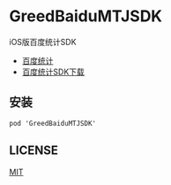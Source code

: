 # GreedBaiduMTJSDK

iOS版百度统计SDK

* [百度统计](http://mtj.baidu.com/)
* [百度统计SDK下载](http://mtj.baidu.com/web/sdk/index)

## 安装

```
pod 'GreedBaiduMTJSDK'
```

## LICENSE

[MIT](LICENSE)
